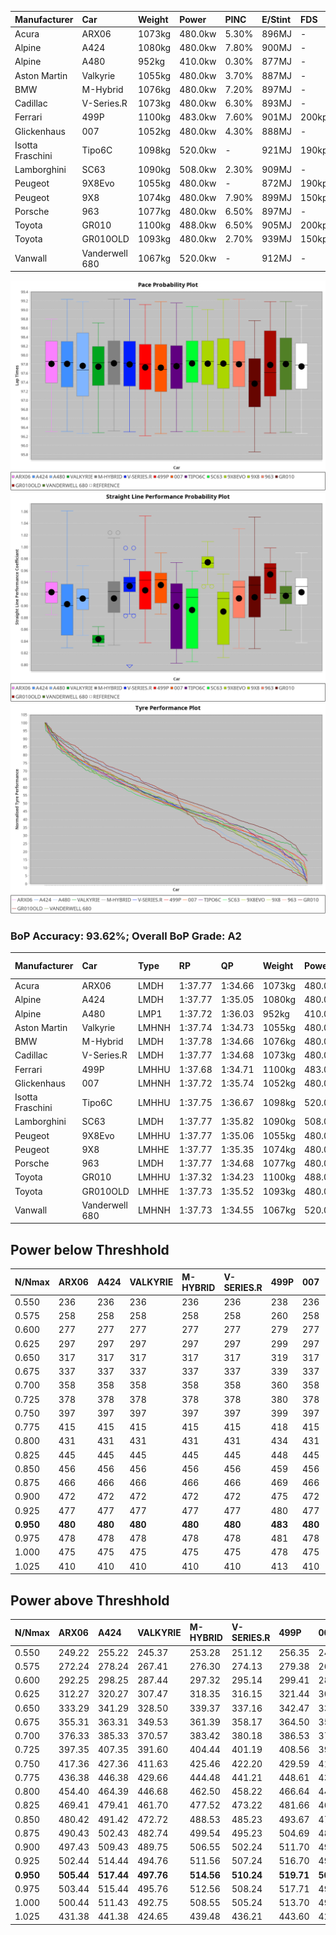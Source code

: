 | Manufacturer     | Car            | Weight | Power   | PINC    | E/Stint | FDS     |
|:-|:-|:-|:-|:-|:-|:-|
| Acura            | ARX06          | 1073kg | 480.0kw | 5.30%   | 896MJ   |    -    |
| Alpine           | A424           | 1080kg | 480.0kw | 7.80%   | 900MJ   |    -    |
| Alpine           | A480           | 952kg  | 410.0kw | 0.30%   | 877MJ   |    -    |
| Aston Martin     | Valkyrie       | 1055kg | 480.0kw | 3.70%   | 887MJ   |    -    |
| BMW              | M-Hybrid       | 1076kg | 480.0kw | 7.20%   | 897MJ   |    -    |
| Cadillac         | V-Series.R     | 1073kg | 480.0kw | 6.30%   | 893MJ   |    -    |
| Ferrari          | 499P           | 1100kg | 483.0kw | 7.60%   | 901MJ   | 200kph  |
| Glickenhaus      | 007            | 1052kg | 480.0kw | 4.30%   | 888MJ   |    -    |
| Isotta Fraschini | Tipo6C         | 1098kg | 520.0kw |    -    | 921MJ   | 190kph  |
| Lamborghini      | SC63           | 1090kg | 508.0kw | 2.30%   | 909MJ   |    -    |
| Peugeot          | 9X8Evo         | 1055kg | 480.0kw |    -    | 872MJ   | 190kph  |
| Peugeot          | 9X8            | 1074kg | 480.0kw | 7.90%   | 899MJ   | 150kph  |
| Porsche          | 963            | 1077kg | 480.0kw | 6.50%   | 897MJ   |    -    |
| Toyota           | GR010          | 1100kg | 488.0kw | 6.50%   | 905MJ   | 200kph  |
| Toyota           | GR010OLD       | 1093kg | 480.0kw | 2.70%   | 939MJ   | 150kph  |
| Vanwall          | Vanderwell 680 | 1067kg | 520.0kw |    -    | 912MJ   |    -    |

![PACECHART](./IMG/AUTO.png)
![STRAIGHTLINEPERFORMANCECHART](./IMG/AUTO_sp.png)
![TYREPERFORMANCECHART](./IMG/AUTO_tw.png)

### BoP Accuracy: 93.62%; Overall BoP Grade: A2
| Manufacturer     | Car            | Type  | RP      | QP      | Weight | Power¹  | Threshhold | PINC    | Power²   | E/Stint | AVG Vmax  | FDS     | RDLC | L/Stint | BOP-Grade | Model Accuracy | Model Points | Match%  | SimDiff |
|:-|:-|:-|:-|:-|:-|:-|:-|:-|:-|:-|:-|:-|:-|:-|:-|:-|:-|:-|:-|
| Acura            | ARX06          | LMDH  | 1:37.77 | 1:34.66 | 1073kg | 480.0kw | 250.0kph   | 5.30%   | 505.40kw |  896MJ  | 292.63kph |    -    | 1.00 | 40      | +B1       | 100.00%        | 996          | 89.40%  | #       |
| Alpine           | A424           | LMDH  | 1:37.77 | 1:35.05 | 1080kg | 480.0kw | 250.0kph   | 7.80%   | 517.40kw |  900MJ  | 290.03kph |    -    | 1.00 | 40      | ~A1       | 98.94%         | 2047         | 96.32%  | #       |
| Alpine           | A480           | LMP1  | 1:37.72 | 1:36.03 |  952kg | 410.0kw | 250.0kph   | 0.30%   | 411.20kw |  877MJ  | 288.67kph |    -    | 0.98 | 37      | ~A1       | 92.36%         | 1643         | 100.00% | +0.48   |
| Aston Martin     | Valkyrie       | LMHNH | 1:37.74 | 1:34.73 | 1055kg | 480.0kw | 250.0kph   | 3.70%   | 497.80kw |  887MJ  | 279.96kph |    -    | 1.04 | 40      | +C2       | 100.00%        | 247          | 71.73%  | #       |
| BMW              | M-Hybrid       | LMDH  | 1:37.78 | 1:34.66 | 1076kg | 480.0kw | 250.0kph   | 7.20%   | 514.60kw |  897MJ  | 292.47kph |    -    | 1.00 | 40      | ~A1       | 98.84%         | 3070         | 100.00% | #       |
| Cadillac         | V-Series.R     | LMDH  | 1:37.77 | 1:34.68 | 1073kg | 480.0kw | 250.0kph   | 6.30%   | 510.20kw |  893MJ  | 293.68kph |    -    | 1.00 | 40      | +A2       | 98.94%         | 5427         | 93.60%  | #       |
| Ferrari          | 499P           | LMHHU | 1:37.68 | 1:34.71 | 1100kg | 483.0kw | 250.0kph   | 7.60%   | 519.70kw |  901MJ  | 293.25kph | 200kph  | 1.00 | 40      | ~A1       | 100.00%        | 6554         | 99.41%  | #       |
| Glickenhaus      | 007            | LMHNH | 1:37.72 | 1:35.74 | 1052kg | 480.0kw | 250.0kph   | 4.30%   | 500.60kw |  888MJ  | 295.21kph |    -    | 0.95 | 40      | ~A1       | 93.90%         | 2170         | 99.48%  | +2.19   |
| Isotta Fraschini | Tipo6C         | LMHHU | 1:37.75 | 1:36.67 | 1098kg | 520.0kw | 250.0kph   |    -    | 520.00kw |  921MJ  | 289.67kph | 190kph  | 1.02 | 40      | +C1       | 97.73%         | 129          | 75.73%  | #       |
| Lamborghini      | SC63           | LMDH  | 1:37.77 | 1:35.82 | 1090kg | 508.0kw | 250.0kph   | 2.30%   | 519.70kw |  909MJ  | 288.75kph |    -    | 1.01 | 40      | ~A1       | 100.00%        | 784          | 99.23%  | #       |
| Peugeot          | 9X8Evo         | LMHHU | 1:37.77 | 1:35.06 | 1055kg | 480.0kw | 250.0kph   |    -    | 480.00kw |  872MJ  | 300.40kph | 190kph  | 1.00 | 40      | ~A1       | 100.00%        | 1457         | 98.84%  | #       |
| Peugeot          | 9X8            | LMHHE | 1:37.77 | 1:35.35 | 1074kg | 480.0kw | 250.0kph   | 7.90%   | 517.90kw |  899MJ  | 288.34kph | 150kph  | 1.01 | 40      | ~A1       | 99.16%         | 4816         | 100.00% | +0.51   |
| Porsche          | 963            | LMDH  | 1:37.77 | 1:34.68 | 1077kg | 480.0kw | 250.0kph   | 6.50%   | 511.20kw |  897MJ  | 291.29kph |    -    | 1.00 | 40      | ~A1       | 99.91%         | 14205        | 100.00% | #       |
| Toyota           | GR010          | LMHHU | 1:37.32 | 1:34.23 | 1100kg | 488.0kw | 250.0kph   | 6.50%   | 519.70kw |  905MJ  | 291.35kph | 200kph  | 1.01 | 40      | -B2       | 99.73%         | 4795         | 80.06%  | #       |
| Toyota           | GR010OLD       | LMHHE | 1:37.73 | 1:35.52 | 1093kg | 480.0kw | 250.0kph   | 2.70%   | 493.00kw |  939MJ  | 295.33kph | 150kph  | 1.00 | 40      | +A2       | 94.52%         | 690          | 94.08%  | +0.35   |
| Vanwall          | Vanderwell 680 | LMHNH | 1:37.73 | 1:34.55 | 1067kg | 520.0kw | 0.0kph     |    -    | 520.00kw |  912MJ  | 293.97kph |    -    | 0.98 | 40      | ~A1       | 95.37%         | 639          | 100.00% | +0.84   |

## Power below Threshhold
| N/Nmax    | ARX06   | A424    | VALKYRIE | M-HYBRID | V-SERIES.R | 499P    | 007     | TIPO6C  | SC63    | 9X8EVO  | 9X8     | 963     | GR010   | GR010OLD | VANDERWELL 680 | ​     | RPM      | A480       |
|:-|:-|:-|:-|:-|:-|:-|:-|:-|:-|:-|:-|:-|:-|:-|:-|:-|:-|:-|
|  0.550    |  236    |  236    |  236     |  236     |  236       |  238    |  236    |  256    |  250    |  236    |  236    |  236    |  240    |  236     |  256           |  ​    |   --     |  0.00      |
|  0.575    |  258    |  258    |  258     |  258     |  258       |  260    |  258    |  279    |  273    |  258    |  258    |  258    |  262    |  258     |  279           |  ​    |   --     |  0.00      |
|  0.600    |  277    |  277    |  277     |  277     |  277       |  279    |  277    |  300    |  293    |  277    |  277    |  277    |  282    |  277     |  300           |  ​    |   --     |  0.00      |
|  0.625    |  297    |  297    |  297     |  297     |  297       |  299    |  297    |  322    |  314    |  297    |  297    |  297    |  302    |  297     |  322           |  ​    |   --     |  0.00      |
|  0.650    |  317    |  317    |  317     |  317     |  317       |  319    |  317    |  343    |  335    |  317    |  317    |  317    |  322    |  317     |  343           |  ​    |   --     |  0.00      |
|  0.675    |  337    |  337    |  337     |  337     |  337       |  339    |  337    |  365    |  357    |  337    |  337    |  337    |  343    |  337     |  365           |  ​    |   --     |  0.00      |
|  0.700    |  358    |  358    |  358     |  358     |  358       |  360    |  358    |  387    |  378    |  358    |  358    |  358    |  364    |  358     |  387           |  ​    |   --     |  0.00      |
|  0.725    |  378    |  378    |  378     |  378     |  378       |  380    |  378    |  409    |  399    |  378    |  378    |  378    |  384    |  378     |  409           |  ​    |   --     |  0.00      |
|  0.750    |  397    |  397    |  397     |  397     |  397       |  399    |  397    |  430    |  420    |  397    |  397    |  397    |  403    |  397     |  430           |  ​    |   --     |  0.00      |
|  0.775    |  415    |  415    |  415     |  415     |  415       |  418    |  415    |  449    |  439    |  415    |  415    |  415    |  422    |  415     |  449           |  ​    |  5000    |  241.41    |
|  0.800    |  431    |  431    |  431     |  431     |  431       |  434    |  431    |  467    |  456    |  431    |  431    |  431    |  438    |  431     |  467           |  ​    |  5500    |  285.49    |
|  0.825    |  445    |  445    |  445     |  445     |  445       |  448    |  445    |  482    |  471    |  445    |  445    |  445    |  453    |  445     |  482           |  ​    |  6000    |  318.55    |
|  0.850    |  456    |  456    |  456     |  456     |  456       |  459    |  456    |  494    |  483    |  456    |  456    |  456    |  464    |  456     |  494           |  ​    |  6500    |  359.62    |
|  0.875    |  466    |  466    |  466     |  466     |  466       |  469    |  466    |  505    |  493    |  466    |  466    |  466    |  474    |  466     |  505           |  ​    |  7000    |  401.69    |
|  0.900    |  472    |  472    |  472     |  472     |  472       |  475    |  472    |  512    |  500    |  472    |  472    |  472    |  480    |  472     |  512           |  ​    |  7500    |  411.71    |
|  0.925    |  477    |  477    |  477     |  477     |  477       |  480    |  477    |  517    |  505    |  477    |  477    |  477    |  485    |  477     |  517           |  ​    |  8000    |  408.70    |
| **0.950** | **480** | **480** | **480**  | **480**  | **480**    | **483** | **480** | **520** | **508** | **480** | **480** | **480** | **488** | **480**  | **520**        | **​** | **8500** | **411.71** |
|  0.975    |  478    |  478    |  478     |  478     |  478       |  481    |  478    |  518    |  506    |  478    |  478    |  478    |  486    |  478     |  518           |  ​    |  9000    |  205.35    |
|  1.000    |  475    |  475    |  475     |  475     |  475       |  478    |  475    |  514    |  503    |  475    |  475    |  475    |  483    |  475     |  514           |  ​    |   --     |  0.00      |
|  1.025    |  410    |  410    |  410     |  410     |  410       |  413    |  410    |  444    |  434    |  410    |  410    |  410    |  417    |  410     |  444           |  ​    |   --     |  0.00      |

## Power above Threshhold
| N/Nmax    | ARX06      | A424       | VALKYRIE   | M-HYBRID   | V-SERIES.R | 499P       | 007        | TIPO6C  | SC63       | 9X8EVO  | 9X8        | 963        | GR010      | GR010OLD   | VANDERWELL 680 | ​     | RPM      | A480       |
|:-|:-|:-|:-|:-|:-|:-|:-|:-|:-|:-|:-|:-|:-|:-|:-|:-|:-|:-|
|  0.550    |  249.22    |  255.22    |  245.37    |  253.28    |  251.12    |  256.35    |  246.31    |  256    |  256.34    |  236    |  255.45    |  252.10    |  256.36    |  242.47    |  256           |  ​    |   --     |  0.00      |
|  0.575    |  272.24    |  278.24    |  267.41    |  276.30    |  274.13    |  279.38    |  269.34    |  279    |  279.37    |  258    |  278.49    |  275.11    |  279.39    |  265.52    |  279           |  ​    |   --     |  0.00      |
|  0.600    |  292.25    |  298.25    |  287.44    |  297.32    |  295.14    |  299.41    |  289.37    |  300    |  299.39    |  277    |  298.53    |  295.12    |  299.41    |  284.55    |  300           |  ​    |   --     |  0.00      |
|  0.625    |  312.27    |  320.27    |  307.47    |  318.35    |  316.15    |  321.44    |  309.40    |  322    |  321.42    |  297    |  320.57    |  316.12    |  321.45    |  304.59    |  322           |  ​    |   --     |  0.00      |
|  0.650    |  333.29    |  341.29    |  328.50    |  339.37    |  337.16    |  342.47    |  330.42    |  343    |  342.45    |  317    |  341.61    |  337.13    |  342.47    |  325.63    |  343           |  ​    |   --     |  0.00      |
|  0.675    |  355.31    |  363.31    |  349.53    |  361.39    |  358.17    |  364.50    |  351.45    |  365    |  364.48    |  337    |  363.65    |  359.14    |  364.50    |  345.67    |  365           |  ​    |   --     |  0.00      |
|  0.700    |  376.33    |  385.33    |  370.57    |  383.42    |  380.18    |  386.53    |  372.48    |  387    |  386.51    |  358    |  385.69    |  380.15    |  386.54    |  366.71    |  387           |  ​    |   --     |  0.00      |
|  0.725    |  397.35    |  407.35    |  391.60    |  404.44    |  401.19    |  408.56    |  393.50    |  409    |  408.54    |  378    |  407.72    |  402.16    |  408.57    |  387.76    |  409           |  ​    |   --     |  0.00      |
|  0.750    |  417.36    |  427.36    |  411.63    |  425.46    |  422.20    |  429.59    |  413.53    |  430    |  429.57    |  397    |  427.76    |  422.17    |  429.60    |  407.79    |  430           |  ​    |   --     |  0.00      |
|  0.775    |  436.38    |  446.38    |  429.66    |  444.48    |  441.21    |  448.61    |  432.55    |  449    |  448.59    |  415    |  446.79    |  441.17    |  448.62    |  425.83    |  449           |  ​    |  5000    |  241.41    |
|  0.800    |  454.40    |  464.39    |  446.68    |  462.50    |  458.22    |  466.64    |  449.57    |  467    |  466.61    |  431    |  464.83    |  459.18    |  466.65    |  442.86    |  467           |  ​    |  5500    |  285.49    |
|  0.825    |  469.41    |  479.41    |  461.70    |  477.52    |  473.22    |  481.66    |  464.59    |  482    |  481.63    |  445    |  479.85    |  474.19    |  481.67    |  456.89    |  482           |  ​    |  6000    |  318.55    |
|  0.850    |  480.42    |  491.42    |  472.72    |  488.53    |  485.23    |  493.67    |  475.61    |  494    |  493.65    |  456    |  491.87    |  485.19    |  493.68    |  467.91    |  494           |  ​    |  6500    |  359.62    |
|  0.875    |  490.43    |  502.43    |  482.74    |  499.54    |  495.23    |  504.69    |  485.62    |  505    |  504.66    |  466    |  502.89    |  496.19    |  504.70    |  477.93    |  505           |  ​    |  7000    |  401.69    |
|  0.900    |  497.43    |  509.43    |  489.75    |  506.55    |  502.24    |  511.70    |  492.63    |  512    |  511.67    |  472    |  509.91    |  503.20    |  511.71    |  484.94    |  512           |  ​    |  7500    |  411.71    |
|  0.925    |  502.44    |  514.44    |  494.76    |  511.56    |  507.24    |  516.70    |  497.64    |  517    |  516.68    |  477    |  514.91    |  508.20    |  516.72    |  489.95    |  517           |  ​    |  8000    |  408.70    |
| **0.950** | **505.44** | **517.44** | **497.76** | **514.56** | **510.24** | **519.71** | **500.64** | **520** | **519.68** | **480** | **517.92** | **511.20** | **519.72** | **492.96** | **520**        | **​** | **8500** | **411.71** |
|  0.975    |  503.44    |  515.44    |  495.76    |  512.56    |  508.24    |  517.71    |  498.64    |  518    |  517.68    |  478    |  515.92    |  509.20    |  517.72    |  490.96    |  518           |  ​    |  9000    |  205.35    |
|  1.000    |  500.44    |  511.43    |  492.75    |  508.55    |  505.24    |  513.70    |  495.63    |  514    |  513.68    |  475    |  511.91    |  505.20    |  513.71    |  487.95    |  514           |  ​    |   --     |  0.00      |
|  1.025    |  431.38    |  441.38    |  424.65    |  439.48    |  436.21    |  443.60    |  427.55    |  444    |  443.58    |  410    |  441.78    |  436.17    |  443.61    |  420.82    |  444           |  ​    |   --     |  0.00      |
